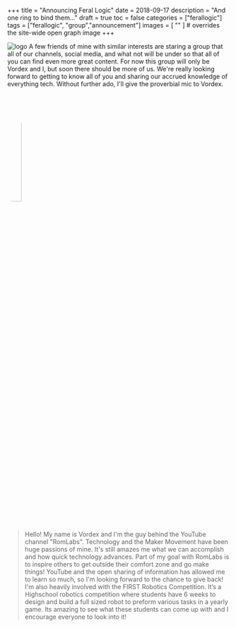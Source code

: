 +++
title = "Announcing Feral Logic"
date = 2018-09-17
description = "And one ring to bind them..."
draft = true
toc = false
categories = ["ferallogic"]
tags = ["ferallogic", "group","announcement"]
images = [
  ""
] # overrides the site-wide open graph image
+++

![logo](/images/ferallogic.png)
A few friends of mine with similar interests are staring a group that all of our channels, social media, and what not will be under so that all of you can find even more great content. For now this group will only be Vordex and I, but soon there should be more of us. We're really looking forward to getting to know all of you and sharing our accrued knowledge of everything tech. Without further ado, I'll give the proverbial mic to Vordex.

<img src="/images/vordex.jpg" alt="Vordex" style="border-radius:50%; width: 25%; height: 25%;">

> Hello! My name is Vordex and I'm the guy behind the YouTube channel "RomLabs". Technology and the Maker Movement have been huge passions of mine. It's still amazes me what we can accomplish and how quick technology advances. Part of my goal with RomLabs is to inspire others to get outside their comfort zone and go make things! YouTube and the open sharing of information has allowed me to learn so much, so I'm looking forward to the chance to give back! I'm also heavily involved with the FIRST Robotics Competition. It’s a Highschool robotics competition where students have 6 weeks to design and build a full sized robot to preform various tasks in a yearly game. Its amazing to see what these students can come up with and I encourage everyone to look into it!
